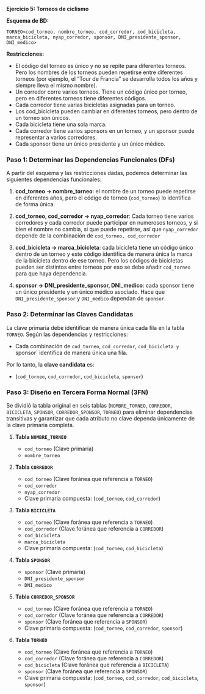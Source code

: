 **Ejercicio 5: Torneos de ciclismo**


**Esquema de BD:**


`TORNEO<cod_torneo, nombre_torneo, cod_corredor, cod_bicicleta, marca_bicicleta, nyap_corredor, sponsor, DNI_presidente_sponsor, DNI_medico>`


**Restricciones:**


- El código del torneo es único y no se repite para diferentes torneos. Pero los nombres de los torneos pueden repetirse entre diferentes torneos (por ejemplo, el “Tour de Francia” se desarrolla todos los años y siempre lleva el mismo nombre).
- Un corredor corre varios torneos. Tiene un código único por torneo, pero en diferentes torneos tiene diferentes códigos.
- Cada corredor tiene varias bicicletas asignadas para un torneo.
- Los cod_bicicleta pueden cambiar en diferentes torneos, pero dentro de un torneo son únicos.
- Cada bicicleta tiene una sola marca.
- Cada corredor tiene varios sponsors en un torneo, y un sponsor puede representar a varios corredores.
- Cada sponsor tiene un único presidente y un único médico.


### Paso 1: Determinar las Dependencias Funcionales (DFs)


A partir del esquema y las restricciones dadas, podemos determinar las siguientes dependencias funcionales:


1. **cod_torneo → nombre_torneo**: el nombre de un torneo puede repetirse en diferentes años, pero el código de torneo (`cod_torneo`) lo identifica de forma única.


2. **cod_torneo, cod_corredor → nyap_corredor**: Cada torneo tiene varios corredores y cada corredor puede participar en numerosos torneos, y si bien el nombre no cambia, si que puede repetirse, así que `nyap_corredor` depende de la combinación de `cod_torneo, cod_corredor`


3. **cod_bicicleta → marca_bicicleta**: cada bicicleta tiene un código único dentro de un torneo y este código identifica de manera única la marca de la bicicleta dentro de ese torneo. Pero los códigos de bicicletas pueden ser distintos entre torneos por eso se debe añadir `cod_torneo` para que haya dependencia.


4. **sponsor → DNI_presidente_sponsor, DNI_medico**: cada sponsor tiene un único presidente y un único médico asociado. Hace que `DNI_presidente_sponsor` y `DNI_medico` dependan de `sponsor`.


### Paso 2: Determinar las Claves Candidatas


La clave primaria debe identificar de manera única cada fila en la tabla `TORNEO`. Según las dependencias y restricciones:


- Cada combinación de `cod_torneo`, `cod_corredor`, `cod_bicicleta y `sponsor` identifica de manera única una fila.


Por lo tanto, la **clave candidata** es:


- (`cod_torneo`, `cod_corredor`, `cod_bicicleta`, `sponsor`)


### Paso 3: Diseño en Tercera Forma Normal (3FN)


Se dividió la tabla original en seis tablas (`NOMBRE_TORNEO`, `CORREDOR`, `BICICLETA`, `SPONSOR`, `CORREDOR_SPONSOR`, `TORNEO`) para eliminar dependencias transitivas y garantizar que cada atributo no clave dependa únicamente de la clave primaria completa.


1. **Tabla `NOMBRE_TORNEO`**
   - `cod_torneo` (Clave primaria)
   - `nombre_torneo`


2. **Tabla `CORREDOR`**
   - `cod_torneo` (Clave foránea que referencia a `TORNEO`)
   - `cod_corredor`
   - `nyap_corredor`
   - Clave primaria compuesta: (`cod_torneo`, `cod_corredor`)


3. **Tabla `BICICLETA`**
   - `cod_torneo` (Clave foránea que referencia a `TORNEO`)
   - `cod_corredor` (Clave foránea que referencia a `CORREDOR`)
   - `cod_bicicleta`
   - `marca_bicicleta`
   - Clave primaria compuesta: (`cod_torneo`, `cod_bicicleta`)


4. **Tabla `SPONSOR`**
   - `sponsor` (Clave primaria)
   - `DNI_presidente_sponsor`
   - `DNI_medico`


5. **Tabla `CORREDOR_SPONSOR`**
   - `cod_torneo` (Clave foránea que referencia a `TORNEO`)
   - `cod_corredor` (Clave foránea que referencia a `CORREDOR`)
   - `sponsor` (Clave foránea que referencia a `SPONSOR`)
   - Clave primaria compuesta: (`cod_torneo`, `cod_corredor`, `sponsor`)


6. **Tabla `TORNEO`**
   - `cod_torneo` (Clave foránea que referencia a `TORNEO`)
   - `cod_corredor` (Clave foránea que referencia a `CORREDOR`)
   - `cod_bicicleta` (Clave foránea que referencia a `BICICLETA`)
   - `sponsor` (Clave foránea que referencia a `SPONSOR`)
   - Clave primaria compuesta: (`cod_torneo`, `cod_corredor`, `cod_bicicleta`, `sponsor`)

